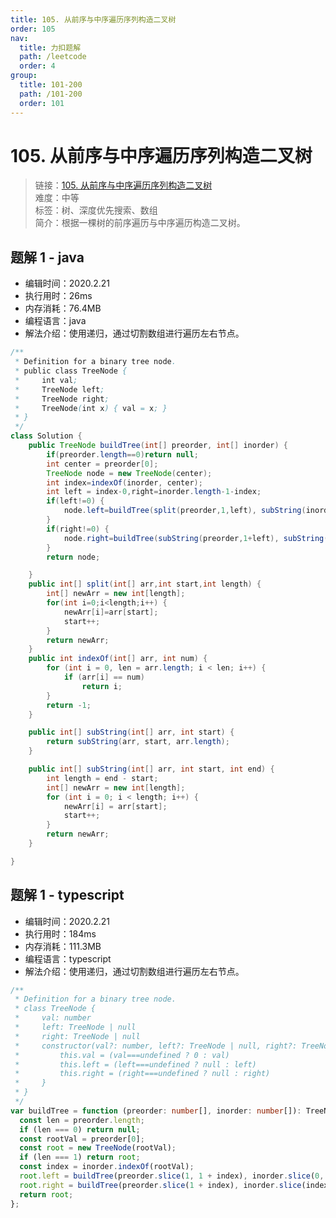 ```yaml
---
title: 105. 从前序与中序遍历序列构造二叉树
order: 105
nav:
  title: 力扣题解
  path: /leetcode
  order: 4
group:
  title: 101-200
  path: /101-200
  order: 101
---
```


# 105. 从前序与中序遍历序列构造二叉树

> 链接：[105. 从前序与中序遍历序列构造二叉树](https://leetcode-cn.com/problems/construct-binary-tree-from-preorder-and-inorder-traversal/)  
> 难度：中等  
> 标签：树、深度优先搜索、数组  
> 简介：根据一棵树的前序遍历与中序遍历构造二叉树。

## 题解 1 - java

- 编辑时间：2020.2.21
- 执行用时：26ms
- 内存消耗：76.4MB
- 编程语言：java
- 解法介绍：使用递归，通过切割数组进行遍历左右节点。

```java
/**
 * Definition for a binary tree node.
 * public class TreeNode {
 *     int val;
 *     TreeNode left;
 *     TreeNode right;
 *     TreeNode(int x) { val = x; }
 * }
 */
class Solution {
	public TreeNode buildTree(int[] preorder, int[] inorder) {
        if(preorder.length==0)return null;
		int center = preorder[0];
		TreeNode node = new TreeNode(center);
		int index=indexOf(inorder, center);
		int left = index-0,right=inorder.length-1-index;
		if(left!=0) {
			node.left=buildTree(split(preorder,1,left), subString(inorder, 0,index));
		}
		if(right!=0) {
			node.right=buildTree(subString(preorder,1+left), subString(inorder, index+1));
		}
		return node;

	}
	public int[] split(int[] arr,int start,int length) {
		int[] newArr = new int[length];
		for(int i=0;i<length;i++) {
			newArr[i]=arr[start];
			start++;
		}
		return newArr;
	}
	public int indexOf(int[] arr, int num) {
		for (int i = 0, len = arr.length; i < len; i++) {
			if (arr[i] == num)
				return i;
		}
		return -1;
	}

	public int[] subString(int[] arr, int start) {
		return subString(arr, start, arr.length);
	}

	public int[] subString(int[] arr, int start, int end) {
		int length = end - start;
		int[] newArr = new int[length];
		for (int i = 0; i < length; i++) {
			newArr[i] = arr[start];
			start++;
		}
		return newArr;
	}

}
```

## 题解 1 - typescript

- 编辑时间：2020.2.21
- 执行用时：184ms
- 内存消耗：111.3MB
- 编程语言：typescript
- 解法介绍：使用递归，通过切割数组进行遍历左右节点。

```typescript
/**
 * Definition for a binary tree node.
 * class TreeNode {
 *     val: number
 *     left: TreeNode | null
 *     right: TreeNode | null
 *     constructor(val?: number, left?: TreeNode | null, right?: TreeNode | null) {
 *         this.val = (val===undefined ? 0 : val)
 *         this.left = (left===undefined ? null : left)
 *         this.right = (right===undefined ? null : right)
 *     }
 * }
 */
var buildTree = function (preorder: number[], inorder: number[]): TreeNode | null {
  const len = preorder.length;
  if (len === 0) return null;
  const rootVal = preorder[0];
  const root = new TreeNode(rootVal);
  if (len === 1) return root;
  const index = inorder.indexOf(rootVal);
  root.left = buildTree(preorder.slice(1, 1 + index), inorder.slice(0, index));
  root.right = buildTree(preorder.slice(1 + index), inorder.slice(index + 1));
  return root;
};
```
